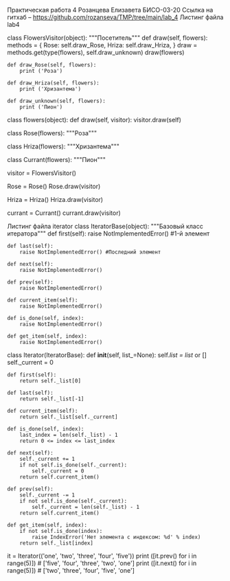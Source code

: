 Практическая работа 4
Розанцева Елизавета БИСО-03-20
Ссылка на гитхаб – https://github.com/rozanseva/TMP/tree/main/lab_4
Листинг файла lab4

class FlowersVisitor(object):
    """Посетитель"""
    def draw(self, flowers):
        methods = {
            Rose: self.draw_Rose,
            Hriza: self.draw_Hriza,
        }
        draw = methods.get(type(flowers), self.draw_unknown)
        draw(flowers)
 
    def draw_Rose(self, flowers):
        print ('Роза')
 
    def draw_Hriza(self, flowers):
        print ('Хризантема')
 
    def draw_unknown(self, flowers):
        print ('Пион')
 
 
class flowers(object):
    def draw(self, visitor):
        visitor.draw(self)
 
 
class Rose(flowers):
    """Роза"""
 
 
class Hriza(flowers):
    """Хризантема"""
 
 
class Сurrant(flowers):
    """Пион"""
 
 
visitor = FlowersVisitor()
 
Rose = Rose()
Rose.draw(visitor)
 
Hriza = Hriza()
Hriza.draw(visitor)
 
currant = Сurrant()
currant.draw(visitor)


Листинг файла iterator
class IteratorBase(object):
    """Базовый класс итератора"""
    def first(self):
        raise NotImplementedError() #1-й элемент
 
    def last(self):
        raise NotImplementedError() #Последний элемент
 
    def next(self):
        raise NotImplementedError()
 
    def prev(self):
        raise NotImplementedError()
 
    def current_item(self):
        raise NotImplementedError()
 
    def is_done(self, index):
        raise NotImplementedError()
 
    def get_item(self, index):
        raise NotImplementedError()
 
 
class Iterator(IteratorBase):
    def __init__(self, list_=None):
        self._list = list_ or []
        self._current = 0
 
    def first(self):
        return self._list[0]
 
    def last(self):
        return self._list[-1]
 
    def current_item(self):
        return self._list[self._current]
 
    def is_done(self, index):
        last_index = len(self._list) - 1
        return 0 <= index <= last_index
 
    def next(self):
        self._current += 1
        if not self.is_done(self._current):
            self._current = 0
        return self.current_item()
 
    def prev(self):
        self._current -= 1
        if not self.is_done(self._current):
            self._current = len(self._list) - 1
        return self.current_item()
 
    def get_item(self, index):
        if not self.is_done(index):
            raise IndexError('Нет элемента с индексом: %d' % index)
        return self._list[index]
 
 
it = Iterator(('one', 'two', 'three', 'four', 'five'))
print ([it.prev() for i in range(5)])  # ['five', 'four', 'three', 'two', 'one']
print ([it.next() for i in range(5)]) # ['two', 'three', 'four', 'five', 'one']

